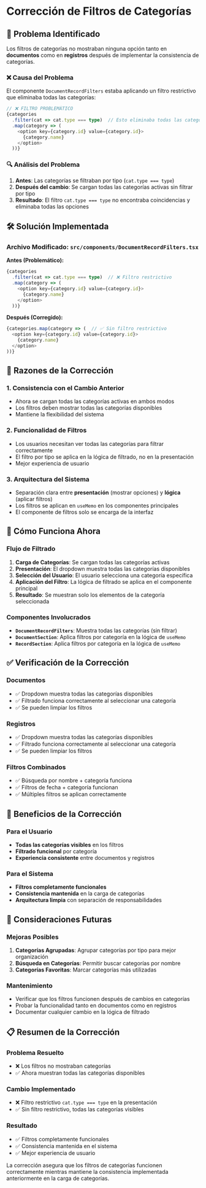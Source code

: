 # Corrección de Filtros de Categorías

## 🚨 Problema Identificado

Los filtros de categorías no mostraban ninguna opción tanto en **documentos** como en **registros** después de implementar la consistencia de categorías.

### ❌ **Causa del Problema**

El componente `DocumentRecordFilters` estaba aplicando un filtro restrictivo que eliminaba todas las categorías:

```typescript
// ❌ FILTRO PROBLEMÁTICO
{categories
  .filter(cat => cat.type === type)  // Esto eliminaba todas las categorías
  .map(category => (
    <option key={category.id} value={category.id}>
      {category.name}
    </option>
  ))}
```

### 🔍 **Análisis del Problema**

1. **Antes**: Las categorías se filtraban por tipo (`cat.type === type`)
2. **Después del cambio**: Se cargan todas las categorías activas sin filtrar por tipo
3. **Resultado**: El filtro `cat.type === type` no encontraba coincidencias y eliminaba todas las opciones

## 🛠️ Solución Implementada

### **Archivo Modificado**: `src/components/DocumentRecordFilters.tsx`

**Antes (Problemático):**
```typescript
{categories
  .filter(cat => cat.type === type)  // ❌ Filtro restrictivo
  .map(category => (
    <option key={category.id} value={category.id}>
      {category.name}
    </option>
  ))}
```

**Después (Corregido):**
```typescript
{categories.map(category => (  // ✅ Sin filtro restrictivo
  <option key={category.id} value={category.id}>
    {category.name}
  </option>
))}
```

## 🎯 **Razones de la Corrección**

### 1. **Consistencia con el Cambio Anterior**
- Ahora se cargan todas las categorías activas en ambos modos
- Los filtros deben mostrar todas las categorías disponibles
- Mantiene la flexibilidad del sistema

### 2. **Funcionalidad de Filtros**
- Los usuarios necesitan ver todas las categorías para filtrar correctamente
- El filtro por tipo se aplica en la lógica de filtrado, no en la presentación
- Mejor experiencia de usuario

### 3. **Arquitectura del Sistema**
- Separación clara entre **presentación** (mostrar opciones) y **lógica** (aplicar filtros)
- Los filtros se aplican en `useMemo` en los componentes principales
- El componente de filtros solo se encarga de la interfaz

## 🔧 **Cómo Funciona Ahora**

### **Flujo de Filtrado**

1. **Carga de Categorías**: Se cargan todas las categorías activas
2. **Presentación**: El dropdown muestra todas las categorías disponibles
3. **Selección del Usuario**: El usuario selecciona una categoría específica
4. **Aplicación del Filtro**: La lógica de filtrado se aplica en el componente principal
5. **Resultado**: Se muestran solo los elementos de la categoría seleccionada

### **Componentes Involucrados**

- **`DocumentRecordFilters`**: Muestra todas las categorías (sin filtrar)
- **`DocumentSection`**: Aplica filtros por categoría en la lógica de `useMemo`
- **`RecordSection`**: Aplica filtros por categoría en la lógica de `useMemo`

## ✅ **Verificación de la Corrección**

### **Documentos**
- ✅ Dropdown muestra todas las categorías disponibles
- ✅ Filtrado funciona correctamente al seleccionar una categoría
- ✅ Se pueden limpiar los filtros

### **Registros**
- ✅ Dropdown muestra todas las categorías disponibles
- ✅ Filtrado funciona correctamente al seleccionar una categoría
- ✅ Se pueden limpiar los filtros

### **Filtros Combinados**
- ✅ Búsqueda por nombre + categoría funciona
- ✅ Filtros de fecha + categoría funcionan
- ✅ Múltiples filtros se aplican correctamente

## 🚀 **Beneficios de la Corrección**

### **Para el Usuario**
- **Todas las categorías visibles** en los filtros
- **Filtrado funcional** por categoría
- **Experiencia consistente** entre documentos y registros

### **Para el Sistema**
- **Filtros completamente funcionales**
- **Consistencia mantenida** en la carga de categorías
- **Arquitectura limpia** con separación de responsabilidades

## 🔮 **Consideraciones Futuras**

### **Mejoras Posibles**
1. **Categorías Agrupadas**: Agrupar categorías por tipo para mejor organización
2. **Búsqueda en Categorías**: Permitir buscar categorías por nombre
3. **Categorías Favoritas**: Marcar categorías más utilizadas

### **Mantenimiento**
- Verificar que los filtros funcionen después de cambios en categorías
- Probar la funcionalidad tanto en documentos como en registros
- Documentar cualquier cambio en la lógica de filtrado

## 📋 **Resumen de la Corrección**

### **Problema Resuelto**
- ❌ Los filtros no mostraban categorías
- ✅ Ahora muestran todas las categorías disponibles

### **Cambio Implementado**
- ❌ Filtro restrictivo `cat.type === type` en la presentación
- ✅ Sin filtro restrictivo, todas las categorías visibles

### **Resultado**
- ✅ Filtros completamente funcionales
- ✅ Consistencia mantenida en el sistema
- ✅ Mejor experiencia de usuario

La corrección asegura que los filtros de categorías funcionen correctamente mientras mantiene la consistencia implementada anteriormente en la carga de categorías.
